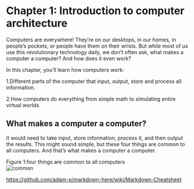 # Chapter 1: Introduction to computer architecture

Computers are everywhere! They’re on our desktops, in our homes, in people’s pockets, or people have them on their wrists. 
But while most of us use this revolutionary technology daily, we don’t often ask, what makes a computer a computer? 
And how does it even work?

In this chapter, you’ll learn how computers work:

1.Different parts of the computer that input, output, store and process all information.

2.How computers do everything from simple math to simulating entire virtual worlds.

## What makes a computer a computer?

It would need to take input, store information, process it, and then output the results. 
This might sound simple, but these four things are common to all computers. And that’s what makes a computer a computer.


<p align="center">
  
  Figure 1:four things are common to all computers
  <br>
  <img src="https://github.com/XinYangSAU/CSCI1101-Intro-to-Computing/blob/master/f2.png" alt="common"/>
  
</p>


https://github.com/adam-p/markdown-here/wiki/Markdown-Cheatsheet
